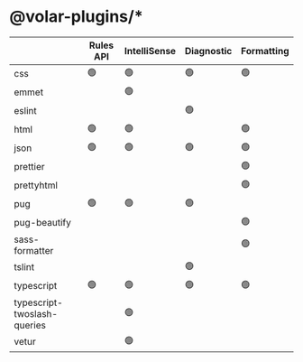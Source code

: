 # @volar-plugins/*

|                             	| Rules API 	| IntelliSense 	| Diagnostic 	| Formatting 	|
|-----------------------------	|-----------	|-------------	|------------	|------------	|
| css                         	| 🟢         	| 🟢           	| 🟢          	| 🟢          	|
| emmet                       	|           	| 🟢           	|            	|            	|
| eslint                      	|           	|             	| 🟢          	|            	|
| html                        	| 🟢         	| 🟢           	|            	| 🟢          	|
| json                        	| 🟢         	| 🟢           	| 🟢          	| 🟢          	|
| prettier                    	|           	|             	|            	| 🟢          	|
| prettyhtml                  	|           	|             	|            	| 🟢          	|
| pug                         	| 🟢         	| 🟢           	| 🟢          	|            	|
| pug-beautify                	|           	|             	|            	| 🟢          	|
| sass-formatter              	|           	|             	|            	| 🟢          	|
| tslint                      	|           	|             	| 🟢          	|            	|
| typescript                  	| 🟢         	| 🟢           	| 🟢          	| 🟢          	|
| typescript-twoslash-queries 	|           	| 🟢           	|            	|            	|
| vetur                       	|           	| 🟢           	|            	|            	|
